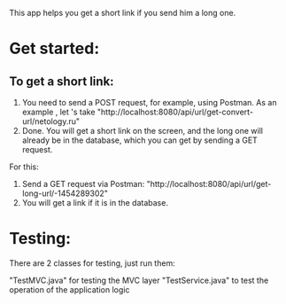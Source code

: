 This app helps you get a short link if you send him a long one.

# **Get started:** 

## To get a short link:
1. You need to send a POST request, for example, using Postman. As an example , let 's take "http://localhost:8080/api/url/get-convert-url/netology.ru"
2. Done. You will get a short link on the screen, and the long one will already be in the database, which you can get by sending a GET request.

For this:
1. Send a GET request via Postman:
"http://localhost:8080/api/url/get-long-url/-1454289302"
2. You will get a link if it is in the database.

# **Testing:**

There are 2 classes for testing, just run them:

"TestMVC.java" for testing the MVC layer
"TestService.java" to test the operation of the application logic
